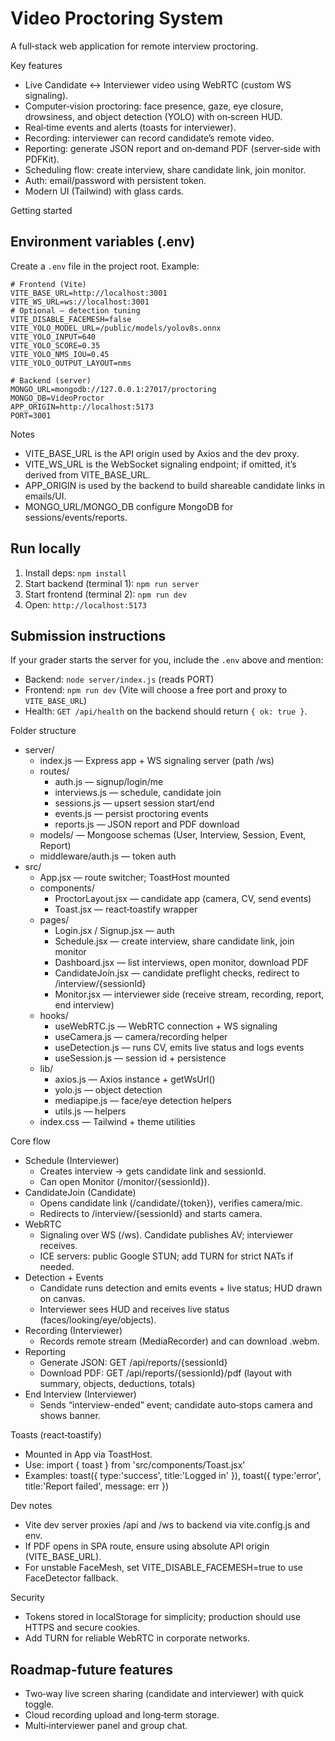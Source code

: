 # Video Proctoring System

A full‑stack web application for remote interview proctoring.

Key features
- Live Candidate ↔ Interviewer video using WebRTC (custom WS signaling).
- Computer‑vision proctoring: face presence, gaze, eye closure, drowsiness, and object detection (YOLO) with on‑screen HUD.
- Real‑time events and alerts (toasts for interviewer).
- Recording: interviewer can record candidate’s remote video.
- Reporting: generate JSON report and on‑demand PDF (server‑side with PDFKit).
- Scheduling flow: create interview, share candidate link, join monitor.
- Auth: email/password with persistent token.
- Modern UI (Tailwind) with glass cards.

Getting started
## Environment variables (.env)
Create a `.env` file in the project root. Example:

```
# Frontend (Vite)
VITE_BASE_URL=http://localhost:3001
VITE_WS_URL=ws://localhost:3001
# Optional — detection tuning
VITE_DISABLE_FACEMESH=false
VITE_YOLO_MODEL_URL=/public/models/yolov8s.onnx
VITE_YOLO_INPUT=640
VITE_YOLO_SCORE=0.35
VITE_YOLO_NMS_IOU=0.45
VITE_YOLO_OUTPUT_LAYOUT=nms

# Backend (server)
MONGO_URL=mongodb://127.0.0.1:27017/proctoring
MONGO_DB=VideoProctor
APP_ORIGIN=http://localhost:5173
PORT=3001
```

Notes
- VITE_BASE_URL is the API origin used by Axios and the dev proxy.
- VITE_WS_URL is the WebSocket signaling endpoint; if omitted, it’s derived from VITE_BASE_URL.
- APP_ORIGIN is used by the backend to build shareable candidate links in emails/UI.
- MONGO_URL/MONGO_DB configure MongoDB for sessions/events/reports.

## Run locally
1. Install deps: `npm install`
2. Start backend (terminal 1): `npm run server`
3. Start frontend (terminal 2): `npm run dev`
4. Open: `http://localhost:5173`

## Submission instructions
If your grader starts the server for you, include the `.env` above and mention:
- Backend: `node server/index.js` (reads PORT)
- Frontend: `npm run dev` (Vite will choose a free port and proxy to `VITE_BASE_URL`)
- Health: `GET /api/health` on the backend should return `{ ok: true }`.

Folder structure
- server/
  - index.js — Express app + WS signaling server (path /ws)
  - routes/
    - auth.js — signup/login/me
    - interviews.js — schedule, candidate join
    - sessions.js — upsert session start/end
    - events.js — persist proctoring events
    - reports.js — JSON report and PDF download
  - models/ — Mongoose schemas (User, Interview, Session, Event, Report)
  - middleware/auth.js — token auth
- src/
  - App.jsx — route switcher; ToastHost mounted
  - components/
    - ProctorLayout.jsx — candidate app (camera, CV, send events)
    - Toast.jsx — react‑toastify wrapper
  - pages/
    - Login.jsx / Signup.jsx — auth
    - Schedule.jsx — create interview, share candidate link, join monitor
    - Dashboard.jsx — list interviews, open monitor, download PDF
    - CandidateJoin.jsx — candidate preflight checks, redirect to /interview/{sessionId}
    - Monitor.jsx — interviewer side (receive stream, recording, report, end interview)
  - hooks/
    - useWebRTC.js — WebRTC connection + WS signaling
    - useCamera.js — camera/recording helper
    - useDetection.js — runs CV, emits live status and logs events
    - useSession.js — session id + persistence
  - lib/
    - axios.js — Axios instance + getWsUrl()
    - yolo.js — object detection
    - mediapipe.js — face/eye detection helpers
    - utils.js — helpers
  - index.css — Tailwind + theme utilities

Core flow
- Schedule (Interviewer)
  - Creates interview → gets candidate link and sessionId.
  - Can open Monitor (/monitor/{sessionId}).
- CandidateJoin (Candidate)
  - Opens candidate link (/candidate/{token}), verifies camera/mic.
  - Redirects to /interview/{sessionId} and starts camera.
- WebRTC
  - Signaling over WS (/ws). Candidate publishes AV; interviewer receives.
  - ICE servers: public Google STUN; add TURN for strict NATs if needed.
- Detection + Events
  - Candidate runs detection and emits events + live status; HUD drawn on canvas.
  - Interviewer sees HUD and receives live status (faces/looking/eye/objects).
- Recording (Interviewer)
  - Records remote stream (MediaRecorder) and can download .webm.
- Reporting
  - Generate JSON: GET /api/reports/{sessionId}
  - Download PDF: GET /api/reports/{sessionId}/pdf (layout with summary, objects, deductions, totals)
- End Interview (Interviewer)
  - Sends “interview-ended” event; candidate auto‑stops camera and shows banner.

Toasts (react‑toastify)
- Mounted in App via ToastHost.
- Use: import { toast } from 'src/components/Toast.jsx'
- Examples: toast({ type:'success', title:'Logged in' }), toast({ type:'error', title:'Report failed', message: err })

Dev notes
- Vite dev server proxies /api and /ws to backend via vite.config.js and env.
- If PDF opens in SPA route, ensure using absolute API origin (VITE_BASE_URL).
- For unstable FaceMesh, set VITE_DISABLE_FACEMESH=true to use FaceDetector fallback.

Security
- Tokens stored in localStorage for simplicity; production should use HTTPS and secure cookies.
- Add TURN for reliable WebRTC in corporate networks.

## Roadmap-future features
- Two‑way live screen sharing (candidate and interviewer) with quick toggle.
- Cloud recording upload and long‑term storage.
- Multi‑interviewer panel and group chat.

